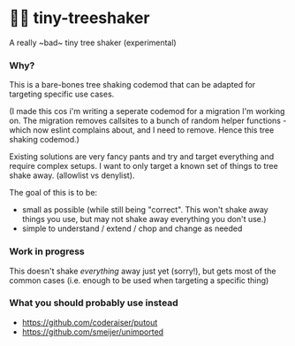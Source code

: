 # 🌳🥤 tiny-treeshaker

A really ~bad~ tiny tree shaker (experimental)

### Why?

This is a bare-bones tree shaking codemod that can be adapted for targeting specific use cases.

(I made this cos i'm writing a seperate codemod for a migration I'm working on. The migration removes callsites to a bunch of random helper functions - which now eslint complains about, and I need to remove. Hence this tree shaking codemod.)

Existing solutions are very fancy pants and try and target everything and require complex setups. I want to only target a known set
of things to tree shake away. (allowlist vs denylist).

The goal of this is to be:
- small as possible (while still being "correct". This won't shake away things you use, but may not shake away everything you don't use.)
- simple to understand / extend / chop and change as needed

### Work in progress

This doesn't shake _everything_ away just yet (sorry!), but gets most of the common cases (i.e. enough to be used when targeting a specific thing)

### What you should probably use instead

- https://github.com/coderaiser/putout
- https://github.com/smeijer/unimported
